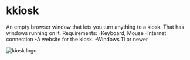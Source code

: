 # kkiosk

An empty browser window that lets you turn anything to a kiosk. That has windows running on it.
Requirements:
-Keyboard, Mouse
-Internet connection
-A website for the kiosk.
-Windows 11 or newer


![kiosk logo](https://user-images.githubusercontent.com/82728993/134389287-970882d1-a7e0-43e0-abe4-7deeca23a380.png)
